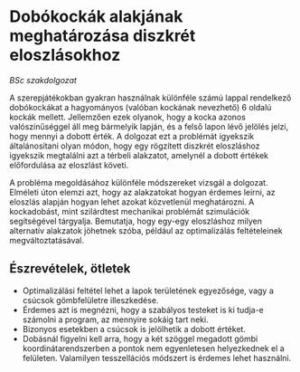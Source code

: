 # Dobókockák alakjának meghatározása diszkrét eloszlásokhoz

*BSc szakdolgozat*

A szerepjátékokban gyakran használnak különféle számú lappal rendelkező dobókockákat a hagyományos (valóban kockának nevezhető) 6 oldalú kockák mellett. Jellemzően ezek olyanok, hogy a kocka azonos valószínűséggel áll meg bármelyik lapján, és a felső lapon lévő jelölés jelzi, hogy mennyi a dobott érték. A dolgozat ezt a problémát igyekszik általánosítani olyan módon, hogy egy rögzített diszkrét eloszláshoz igyekszik megtalálni azt a térbeli alakzatot, amelynél a dobott értékek előfordulása az eloszlást követi.

A probléma megoldásához különféle módszereket vizsgál a dolgozat. Elméleti úton elemzi azt, hogy az alakzatokat hogyan érdemes leírni, az eloszlás alapján hogyan lehet azokat közvetlenül meghatározni. A kockadobást, mint szilárdtest mechanikai problémát szimulációk segítségével tárgyalja. Bemutatja, hogy egy-egy eloszláshoz milyen alternatív alakzatok jöhetnek szóba, például az optimalizálás feltételeinek megváltoztatásával.

## Észrevételek, ötletek

* Optimalizálási feltétel lehet a lapok területének egyezősége, vagy a csúcsok gömbfelületre illeszkedése.
* Érdemes azt is megnézni, hogy a szabályos testeket is ki tudja-e számolni a program, az mennyire sokáig tart neki.
* Bizonyos esetekben a csúcsok is jelölhetik a dobott értéket.
* Dobásnál figyelni kell arra, hogy a két szöggel megadott gömbi koordinátarendszerben a pontok nem egyenletesen helyezkednek el a felületen. Valamilyen tesszellációs módszert is érdemes lehet használni.

